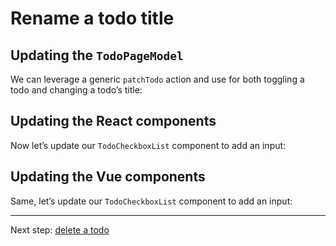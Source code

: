 # Rename a todo title

## Updating the `TodoPageModel`

We can leverage a generic `patchTodo` action and use for both toggling a todo and changing a todo’s title:

<!-- include [code:ts] ./10-rename-todo-title/TodoPageModel.ts -->

## Updating the React components

Now let’s update our `TodoCheckboxList` component to add an input:

<!-- include [code:tsx] ./10-rename-todo-title/react/TodoCheckboxList.tsx -->

## Updating the Vue components

Same, let’s update our `TodoCheckboxList` component to add an input:

<!-- include [code:vue] ./10-rename-todo-title/vue/TodoCheckboxList.vue -->

---

Next step: [delete a todo](./11-delete-a-todo.md)
